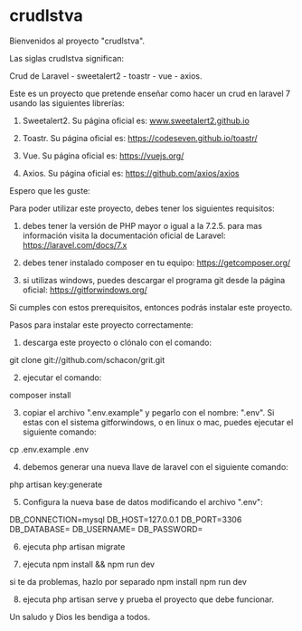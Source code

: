 # crudlstva

Bienvenidos al proyecto "crudlstva". 

Las siglas crudlstva significan:

Crud de Laravel - sweetalert2 - toastr - vue - axios.

Este es un proyecto que pretende enseñar como hacer un crud en laravel 7 usando las siguientes librerías:

1) Sweetalert2. Su página oficial es: www.sweetalert2.github.io

2) Toastr. Su página oficial es: https://codeseven.github.io/toastr/

3) Vue. Su página oficial es: https://vuejs.org/

4) Axios. Su página oficial es: https://github.com/axios/axios

Espero que les guste:

Para poder utilizar este proyecto, debes tener los siguientes requisitos:

1) debes tener la versión de PHP mayor o igual a la 7.2.5. 
para mas información visita la documentación oficial de Laravel: https://laravel.com/docs/7.x

2) debes tener instalado composer en tu equipo: https://getcomposer.org/

3) si utilizas windows, puedes descargar el programa git desde la página oficial: https://gitforwindows.org/

Si cumples con estos prerequisitos, entonces podrás instalar este proyecto.

Pasos para instalar este proyecto correctamente:

1) descarga este proyecto o clónalo con el comando: 

git clone git://github.com/schacon/grit.git

2) ejecutar el comando: 

composer install

3) copiar el archivo ".env.example" y pegarlo con el nombre: ".env". Si estas con el sistema gitforwindows, o en linux o mac, puedes ejecutar el siguiente comando: 

cp .env.example .env

4) debemos generar una nueva llave de laravel con el siguiente comando:

php artisan key:generate

5) Configura la nueva base de datos modificando el archivo ".env":

DB_CONNECTION=mysql 
DB_HOST=127.0.0.1
DB_PORT=3306
DB_DATABASE=
DB_USERNAME=
DB_PASSWORD=

6) ejecuta php artisan migrate

7) ejecuta npm install && npm run dev

si te da problemas, hazlo por separado
npm install
npm run dev

8) ejecuta php artisan serve y prueba el proyecto que debe funcionar.

Un saludo y Dios les bendiga a todos. 
